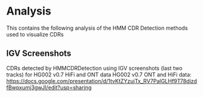 # Analysis

This contains the following analysis of the HMM CDR Detection methods used to visualize CDRs

## IGV Screenshots

CDRs detected by HMMCDRDetection using IGV screenshots (last two tracks) for HG002 v0.7 HiFi and ONT data
HG002 v0.7 ONT and HiFi data: https://docs.google.com/presentation/d/1tvKtZYzujTx_RV7PalGLHf9T78dizdfBwpxumj3gwJI/edit?usp=sharing
